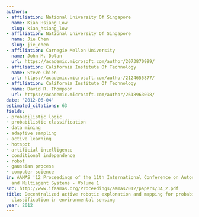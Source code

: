 ```yaml
---
authors:
- affiliation: National University Of Singapore
  name: Kian Hsiang Low
  slug: kian_hsiang_low
- affiliation: National University Of Singapore
  name: Jie Chen
  slug: jie_chen
- affiliation: Carnegie Mellon University
  name: John M. Dolan
  url: https://academic.microsoft.com/author/2073870999/
- affiliation: California Institute Of Technology
  name: Steve Chien
  url: https://academic.microsoft.com/author/2124655877/
- affiliation: California Institute Of Technology
  name: David R. Thompson
  url: https://academic.microsoft.com/author/2618963098/
date: '2012-06-04'
estimated_citations: 63
fields:
- probabilistic logic
- probabilistic classification
- data mining
- adaptive sampling
- active learning
- hotspot
- artificial intelligence
- conditional independence
- robot
- gaussian process
- computer science
in: AAMAS '12 Proceedings of the 11th International Conference on Autonomous Agents
  and Multiagent Systems - Volume 1
src: http://www.ifaamas.org/Proceedings/aamas2012/papers/3A_2.pdf
title: Decentralized active robotic exploration and mapping for probabilistic field
  classification in environmental sensing
year: 2012
---
```

